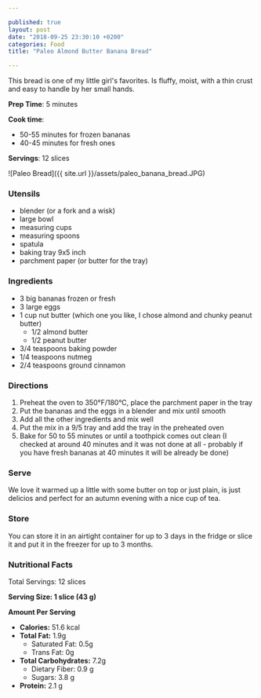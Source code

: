 ```yaml
---

published: true
layout: post
date: "2018-09-25 23:30:10 +0200"
categories: Food
title: "Paleo Almond Butter Banana Bread"

---
```


This bread is one of my little girl's favorites. Is fluffy, moist, with a thin crust and easy to handle by her small hands.

**Prep Time**: 5 minutes

**Cook time**:
- 50-55 minutes for frozen bananas
- 40-45 minutes for fresh ones

**Servings**: 12 slices

![Paleo Bread]({{ site.url }}/assets/paleo_banana_bread.JPG)

### Utensils
- blender (or a fork and a wisk)
- large bowl 
- measuring cups
- measuring spoons
- spatula
- baking tray 9x5 inch
- parchment paper (or butter for the tray)

### Ingredients
- 3 big bananas frozen or fresh
- 3 large eggs
- 1 cup nut butter (which one you like, I chose almond and chunky peanut butter)
  - 1/2 almond butter 
  - 1/2 peanut butter
- 3/4 teaspoons baking powder
- 1/4 teaspoons nutmeg
- 2/4 teaspoons ground cinnamon

### Directions
1. Preheat the oven to 350°F/180°C, place the parchment paper in the tray
2. Put the bananas and the eggs in a blender and mix until smooth
3. Add all the other ingredients and mix well
4. Put the mix in a 9/5 tray and add the tray in the preheated oven
5. Bake for 50 to 55 minutes or until a toothpick comes out clean (I checked at around 40 minutes and it was not done at all - probably if you have fresh bananas at 40 minutes it will be already be done)

### Serve
We love it warmed up a little with some butter on top or just plain, is just delicios and perfect for an autumn evening with a nice cup of tea.

### Store
You can store it in an airtight container for up to 3 days in the fridge or slice it and put it in the freezer for up to 3 months. 

### Nutritional Facts
Total Servings: 12 slices

 **Serving Size: 1 slice (43 g)**
 
 **Amount Per Serving**
 
 - **Calories:** 51.6 kcal
- **Total Fat:** 1.9g
  - Saturated Fat: 0.5g
  - Trans Fat: 0g
- **Total Carbohydrates:** 7.2g
  - Dietary Fiber: 0.9 g
  - Sugars: 3.8 g
- **Protein:** 2.1 g


